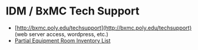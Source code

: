 # IDM / BxMC Tech Support

* [http://bxmc.poly.edu/techsupport](http://bxmc.poly.edu/techsupport) \(web server access, wordpress, etc.\)
* [Partial Equipment Room Inventory List](http://equipment.bxmc.poly.edu)

